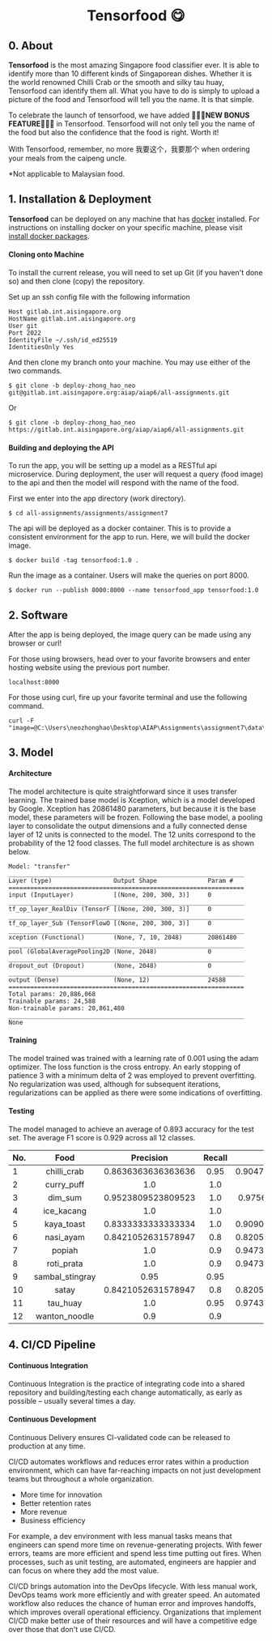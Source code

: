 <center><h1>Tensorfood 😋</h1></center>

## 0. About

<b>Tensorfood</b> is the most amazing Singapore food classifier ever. It is able to identify more than 10 different kinds of Singaporean dishes. Whether it is the world renowned Chilli Crab or the smooth and silky tau huay, Tensorfood can identify them all. What you have to do is simply to upload a picture of the food and Tensorfood will tell you the name. It is that simple.

To celebrate the launch of tensorfood, we have added 🌟🌟🌟<b>NEW BONUS FEATURE</b>🌟🌟🌟  in Tensorfood. Tensorfood will not only tell you the name of the food but also the confidence that the food is right. Worth it!

With Tensorfood, remember, no more 我要这个，我要那个 when ordering your meals from the caipeng uncle.

*Not applicable to Malaysian food.

## 1. Installation & Deployment

<b>Tensorfood</b> can be deployed on any machine that has [docker](https://www.docker.com/) installed. For instructions on installing docker on your specific machine, please visit [install docker packages](https://hub.docker.com/search?q=&type=edition&offering=community).

#### Cloning onto Machine
To install the current release, you will need to set up Git (if you haven't done so) and then clone (copy) the repository.

Set up an ssh config file with the following information
```
Host gitlab.int.aisingapore.org
HostName gitlab.int.aisingapore.org
User git
Port 2022
IdentityFile ~/.ssh/id_ed25519
IdentitiesOnly Yes
```

And then clone my branch onto your machine. You may use either of the two commands.
```
$ git clone -b deploy-zhong_hao_neo git@gitlab.int.aisingapore.org:aiap/aiap6/all-assignments.git
```

Or

```
$ git clone -b deploy-zhong_hao_neo https://gitlab.int.aisingapore.org/aiap/aiap6/all-assignments.git
```

#### Building and deploying the API
To run the app, you will be setting up a model as a RESTful api microservice. During deployment, the user will request a query (food image) to the api and then the model will respond with the name of the food.


First we enter into the app directory (work directory).
```
$ cd all-assignments/assignments/assignment7
```

The api will be deployed as a docker container. This is to provide a consistent environment for the app to run. Here, we will build the docker image.
```
$ docker build -tag tensorfood:1.0 .
```

Run the image as a container. Users will make the queries on port 8000.
```
$ docker run --publish 8000:8000 --name tensorfood_app tensorfood:1.0
```

## 2. Software
After the app is being deployed, the image query can be made using any browser or curl!

For those using browsers, head over to your favorite browsers and enter hosting website using the previous port number.
```
localhost:8000
```

For those using curl, fire up your favorite terminal and use the following command.
```
curl -F "image=@C:\Users\neozhonghao\Desktop\AIAP\Assignments\assignment7\data\image_ice_kacang.jpg"
```


## 3. Model

#### Architecture
The model architecture is quite straightforward since it uses transfer learning. The trained base model is Xception, which is a model developed by Google. Xception has 20861480 parameters, but because it is the base model, these parameters will be frozen. Following the base model, a pooling layer to consolidate the output dimensions and a fully connected dense layer of 12 units is connected to the model. The 12 units correspond to the probability of the 12 food classes. The full model architecture is as shown below.

```
Model: "transfer"
_________________________________________________________________
Layer (type)                 Output Shape              Param #   
=================================================================
input (InputLayer)           [(None, 200, 300, 3)]     0         
_________________________________________________________________
tf_op_layer_RealDiv (TensorF [(None, 200, 300, 3)]     0         
_________________________________________________________________
tf_op_layer_Sub (TensorFlowO [(None, 200, 300, 3)]     0         
_________________________________________________________________
xception (Functional)        (None, 7, 10, 2048)       20861480  
_________________________________________________________________
pool (GlobalAveragePooling2D (None, 2048)              0         
_________________________________________________________________
dropout_out (Dropout)        (None, 2048)              0         
_________________________________________________________________
output (Dense)               (None, 12)                24588     
=================================================================
Total params: 20,886,068
Trainable params: 24,588
Non-trainable params: 20,861,480
_________________________________________________________________
None
```

#### Training
The model trained was trained with a learning rate of 0.001 using the adam optimizer. The loss function is the cross entropy. An early stopping of patience 3 with a minimum delta of 2 was employed to prevent overfitting. No regularization was used, although for subsequent iterations, regularizations can be applied as there were some indications of overfitting.

#### Testing
The model managed to achieve an average of 0.893 accuracy for the test set. The average F1 score is 0.929 across all 12 classes.

| No. | Food | Precision | Recall |  F1  |
| :-- | :--: | :-------: | :----: | :--: |
| 1 | chilli_crab | 0.8636363636363636 | 0.95 | 0.9047619047619048 |
| 2 | curry_puff | 1.0 | 1.0 | 1.0 |
| 3 | dim_sum | 0.9523809523809523 | 1.0 | 0.975609756097561 |
| 4 | ice_kacang | 1.0 | 1.0 | 1.0 |
| 5 | kaya_toast | 0.8333333333333334 | 1.0 | 0.9090909090909091 |
| 6 | nasi_ayam | 0.8421052631578947 | 0.8 | 0.8205128205128205 |
| 7 | popiah | 1.0 |0.9 | 0.9473684210526315 |
| 8 | roti_prata | 1.0 | 0.9 | 0.9473684210526315 |
| 9 | sambal_stingray | 0.95 | 0.95 | 0.95 |
| 10 | satay | 0.8421052631578947 | 0.8 | 0.8205128205128205 |
| 11 | tau_huay | 1.0 | 0.95 | 0.9743589743589743 |
| 12 | wanton_noodle | 0.9 | 0.9 | 0.9 |


## 4. CI/CD Pipeline

#### Continuous Integration
Continuous Integration is the practice of integrating code into a shared repository and building/testing each change automatically, as early as possible – usually several times a day.

#### Continuous Development
Continuous Delivery ensures CI-validated code can be released to production at any time.

CI/CD automates workflows and reduces error rates within a production environment, which can have far-reaching impacts on not just development teams but throughout a whole organization.

- More time for innovation
- Better retention rates
- More revenue
- Business efficiency

For example, a dev environment with less manual tasks means that engineers can spend more time on revenue-generating projects. With fewer errors, teams are more efficient and spend less time putting out fires. When processes, such as unit testing, are automated, engineers are happier and can focus on where they add the most value.

CI/CD brings automation into the DevOps lifecycle. With less manual work, DevOps teams work more efficiently and with greater speed. An automated workflow also reduces the chance of human error and improves handoffs, which improves overall operational efficiency. Organizations that implement CI/CD make better use of their resources and will have a competitive edge over those that don't use CI/CD.
